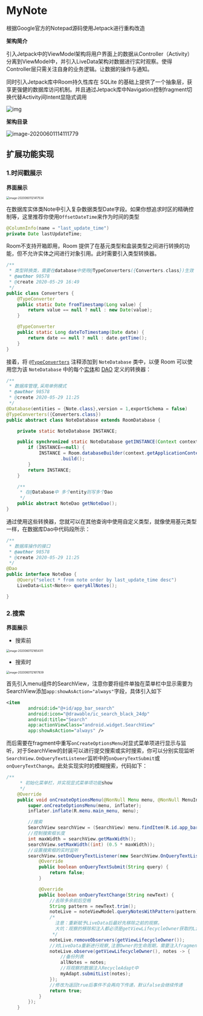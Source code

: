 # MyNote
根据Google官方的Notepad源码使用Jetpack进行重构改造

**架构简介**

引入Jetpack中的ViewModel架构将用户界面上的数据从Controller（Activity）分离到ViewModel中，并引入LiveData架构对数据进行实时观察。使得Controller层只需关注自身的业务逻辑。让数据的操作与通知。

同时引入Jetpack库中Room持久性库在 SQLite 的基础上提供了一个抽象层，获享更强健的数据库访问机制。并且通过Jetpack库中Navigation控制fragment切换代替Activity间Intent显隐式调用

![img](https://upload-images.jianshu.io/upload_images/1975281-0f927ea02175ea30.jpg)

**架构目录**

![image-20200601114111779](C:\Users\98578\AppData\Roaming\Typora\typora-user-images\image-20200601114111779.png)

## 扩展功能实现

### 1.时间戳展示

**界面展示**

<img src="C:\Users\98578\AppData\Roaming\Typora\typora-user-images\image-20200601121417534.png" alt="image-20200601121417534" style="zoom:50%;" />

在数据库实体类Note中引入复杂数据类型Date字段。如果你想追求时区的精确控制等，这里推荐你使用`OffsetDateTime`来作为时间的类型

```java
@ColumnInfo(name = "last_update_time")
private Date lastUpdateTime;
```

Room不支持开箱即用，Room 提供了在基元类型和盒装类型之间进行转换的功能，但不允许实体之间进行对象引用。此时需要引入类型转换器。

```java
/**
 * 类型转换类，需要在database中使用@TypeConverters({Converters.class})生效
 * @author 98578
 * @create 2020-05-29 16:49
 */
public class Converters {
    @TypeConverter
    public static Date fromTimestamp(Long value) {
        return value == null ? null : new Date(value);
    }

    @TypeConverter
    public static Long dateToTimestamp(Date date) {
        return date == null ? null : date.getTime();
    }
}
```

接着，将 [`@TypeConverters`](https://developer.android.com/reference/androidx/room/TypeConverters) 注释添加到 `NoteDatabase` 类中，以便 Room 可以使用您为该 `NoteDatabase` 中的每个[实体](https://developer.android.com/training/data-storage/room/defining-data)和 [DAO](https://developer.android.com/training/data-storage/room/accessing-data) 定义的转换器：

```java
/**
 * 数据库管理,采用单例模式
 * @author 98578
 * @create 2020-05-29 11:25
 */
@Database(entities = {Note.class},version = 1,exportSchema = false)
@TypeConverters({Converters.class})
public abstract class NoteDatabase extends RoomDatabase {

    private static NoteDatabase INSTANCE;

    public synchronized static NoteDatabase getINSTANCE(Context context) {
        if (INSTANCE==null) {
            INSTANCE = Room.databaseBuilder(context.getApplicationContext(),NoteDatabase.class,"note_datebase")
                    .build();
        }
        return INSTANCE;
    }

    /**
     * 在@Database中 多个entity则写多个Dao
     */
    public abstract NoteDao getNoteDao();
}
```

通过使用这些转换器，您就可以在其他查询中使用自定义类型，就像使用基元类型一样，在数据库Dao中代码段所示：

```java
/**
 * 数据库操作的接口
 * @author 98578
 * @create 2020-05-29 11:25
 */
@Dao
public interface NoteDao {
    @Query("select * from note order by last_update_time desc")
    LiveData<List<Note>> queryAllNotes();

}
```

### 2.搜索

**界面展示**

- 搜索前

<img src="C:\Users\98578\AppData\Roaming\Typora\typora-user-images\image-20200601121654311.png" alt="image-20200601121654311" style="zoom:50%;" />

- 搜索时

<img src="C:\Users\98578\AppData\Roaming\Typora\typora-user-images\image-20200601121617839.png" alt="image-20200601121617839" style="zoom:50%;" />



首先引入menu组件的SearchView，注意你要将组件单独在菜单栏中显示需要为SearchView添加`app:showAsAction="always"`字段，具体引入如下

```xml
<item
        android:id="@+id/app_bar_search"
        android:icon="@drawable/ic_search_black_24dp"
        android:title="Search"
        app:actionViewClass="android.widget.SearchView"
        app:showAsAction="always" />
```

而后需要在fragment中重写`onCreateOptionsMenu`对显式菜单项进行显示与监听，对于SearchView的封装可以进行提交搜索或实时搜索，你可以分别实现监听`SearchView.OnQueryTextListener`监听中的`onQueryTextSubmit`或`onQueryTextChange`。此处实现实时的模糊搜索，代码如下：

```java
/**
     * 初始化菜单栏，并实现显式菜单项功能show
     */
    @Override
    public void onCreateOptionsMenu(@NonNull Menu menu, @NonNull MenuInflater inflater) {
        super.onCreateOptionsMenu(menu, inflater);
        inflater.inflate(R.menu.main_menu, menu);

        //搜索
        SearchView searchView = (SearchView) menu.findItem(R.id.app_bar_search).getActionView();
        //控制搜索框长度
        int maxWidth = searchView.getMaxWidth();
        searchView.setMaxWidth((int) (0.5 * maxWidth));
        //设置搜索框的实时监听
        searchView.setOnQueryTextListener(new SearchView.OnQueryTextListener() {
            @Override
            public boolean onQueryTextSubmit(String query) {
                return false;
            }

            @Override
            public boolean onQueryTextChange(String newText) {
                //去除多余前后空格
                String pattern = newText.trim();
                noteLive = noteViewModel.queryNotesWithPattern(pattern);
                /*
                  注意：重新赋予LiveData后最好先移除之前的观察。
                  大坑：观察的移除和注入都必须是getViewLifecycleOwner获取的LifecycleOwner。其对应fragment的生命周期
                 */
                noteLive.removeObservers(getViewLifecycleOwner());
                //对LiveData重新进行观察,注意Owner的生命周期，需要注入fragment的owner
                noteLive.observe(getViewLifecycleOwner(), notes -> {
                    //备份列表
                    allNotes = notes;
                    //将观察的数据注入RecycleAdapt中
                    myAdapt.submitList(notes);
                });
                //修改为返回true后事件不会再向下传递，默认false会继续传递
                return true;
            }
        });
    }
```

